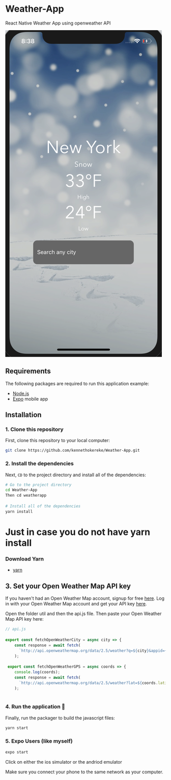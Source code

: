 # Weather-App
React Native Weather App using openweather API

![alt text](https://github.com/kennethokereke/Weather-App/blob/master/weatherapp/assets/weatherapp.jpg)



## Requirements
The following packages are required to run this application example:
* [Node.js](https://nodejs.org)
* [Expo](https://expo.io) mobile app

## Installation

### 1. Clone this repository
First, clone this repository to your local computer:

```bash
git clone https://github.com/kennethokereke/Weather-App.git
```

### 2. Install the dependencies
Next, `CD` to the project directory and install all of the dependencies:

```bash
# Go to the project directory
cd Weather-App
Then cd weatherapp

# Install all of the dependencies
yarn install
```

# Just in case you do not have yarn install

### Download Yarn
* [yarn](https://yarnpkg.com/lang/en/docs/install/#mac-stable)

## 3. Set your Open Weather Map API key
If you haven't had an Open Weather Map account, signup for free [here](https://home.openweathermap.org/users/sign_up). Log in with your Open Weather Map account and get your API key [here](https://home.openweathermap.org/api_keys).

Open the folder util and then the api.js file. Then paste your Open Weather Map API key here:

```js
// api.js

export const fetchOpenWeatherCity = async city => {
    const response = await fetch(
      `http://api.openweathermap.org/data/2.5/weather?q=${city}&appid={API KEY HERE. DONT NOT ADD BRACKETS AROUND YOUR KEY THIS IS AN EXAMPLE}&units=metric`,
    );
    
 export const fetchOpenWeatherGPS = async coords => {
    console.log(coords);
    const response = await fetch(
      `http://api.openweathermap.org/data/2.5/weather?lat=${coords.latitude}&lon=${coords.longitude}&appid={ ADD YOUR KEY HERE }&units=metric`,
    );
    
```

### 4. Run the application 🎉

Finally, run the packager to build the javascript files:

```bash
yarn start
```

### 5. Expo Users (like myself)

```bash
expo start
```

Click on either the ios simulator or the andriod emulator 

Make sure you connect your phone to the same network as your computer. 


